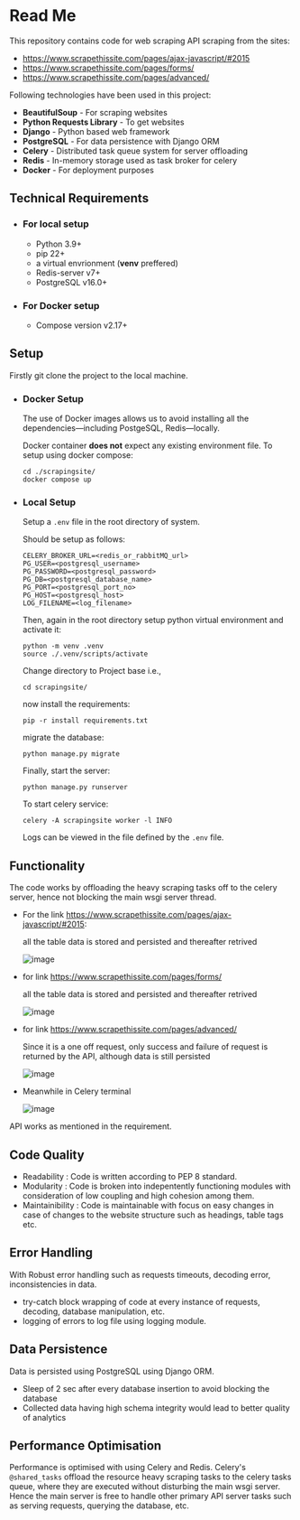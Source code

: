# Read Me
This repository contains code for web scraping API scraping from the sites:
- https://www.scrapethissite.com/pages/ajax-javascript/#2015
- https://www.scrapethissite.com/pages/forms/
- https://www.scrapethissite.com/pages/advanced/

Following technologies have been used in this project:
- **BeautifulSoup** - For scraping websites
- **Python Requests Library** - To get websites
- **Django** - Python based web framework
- **PostgreSQL** - For data persistence with Django ORM
- **Celery** - Distributed task queue system for server offloading
- **Redis** - In-memory storage used as task broker for celery
- **Docker** - For deployment purposes

## Technical Requirements
- ### For local setup
  - Python 3.9+
  - pip 22+
  - a virtual envrionment (**venv** preffered)
  - Redis-server v7+
  - PostgreSQL v16.0+
- ### For Docker setup
  - Compose version v2.17+

## Setup
Firstly git clone the project to the local machine.

- ### Docker Setup
  The use of Docker images allows us to avoid installing all the dependencies—including PostgeSQL, Redis—locally.

  Docker container **does not** expect any existing environment file.
  To setup using docker compose:
  
  ```
  cd ./scrapingsite/
  docker compose up
  ```
- ### Local Setup
  Setup a ```.env``` file in the root directory of system.

  Should be setup as follows:
  ```
  CELERY_BROKER_URL=<redis_or_rabbitMQ_url>
  PG_USER=<postgresql_username>
  PG_PASSWORD=<postgresql_password>
  PG_DB=<postgresql_database_name>
  PG_PORT=<postgresql_port_no>
  PG_HOST=<postgresql_host>
  LOG_FILENAME=<log_filename>
  ```
  Then, again in the root directory setup python virtual environment and activate it:

  ```
  python -m venv .venv
  source ./.venv/scripts/activate
  ```
  Change directory to Project base i.e.,
  
  ```cd scrapingsite/```
  
  now install the requirements:
  
  ```pip -r install requirements.txt```

  migrate the database:
  
  ```python manage.py migrate```

  Finally, start the server:

  ```python manage.py runserver```

  To start celery service:

  ```celery -A scrapingsite worker -l INFO```
  
  Logs can be viewed in the file defined by the ```.env``` file.

## Functionality
  The code works by offloading the heavy scraping tasks off to the celery server, hence not blocking the main wsgi server thread.

  - For the link https://www.scrapethissite.com/pages/ajax-javascript/#2015:

    all the table data is stored and persisted and thereafter retrived
    
    ![image](https://github.com/Kyroyen/VakilDeskIntern/assets/70828054/e3c0cebf-2093-4529-ae7b-41c75b1500e2)

  - for link https://www.scrapethissite.com/pages/forms/
    
    all the table data is stored and persisted and thereafter retrived

    ![image](https://github.com/Kyroyen/VakilDeskIntern/assets/70828054/fc9a59be-43ad-401b-aeec-8a72e801c373)

  - for link https://www.scrapethissite.com/pages/advanced/

    Since it is a one off request, only success and failure of request is returned by the API, although data is still persisted

    ![image](https://github.com/Kyroyen/VakilDeskIntern/assets/70828054/c158f5c6-444e-45df-b396-362d94f76307)

  - Meanwhile in Celery terminal

    ![image](https://github.com/Kyroyen/VakilDeskIntern/assets/70828054/5409a8b4-01b3-40b2-86d0-88d967c730ce)


  API works as mentioned in the requirement.

## Code Quality
 - Readability : Code is written according to PEP 8 standard.
 - Modularity : Code is broken into indepentently functioning modules with consideration of low coupling and high cohesion among them.
 - Maintainibility : Code is maintainable with focus on easy changes in case of changes to the website structure such as headings, table tags etc.

## Error Handling
  With Robust error handling such as requests timeouts, decoding error, inconsistencies in data.

  - try-catch block wrapping of code at every instance of requests, decoding, database manipulation, etc.
  - logging of errors to log file using logging module.

## Data Persistence
  Data is persisted using PostgreSQL using Django ORM.
  - Sleep of 2 sec after every database insertion to avoid blocking the database
  - Collected data having high schema integrity would lead to better quality of analytics

## Performance Optimisation
  Performance is optimised with using Celery and Redis. Celery's ```@shared_tasks``` offload the resource heavy scraping tasks to the celery tasks queue, where they are executed without disturbing the main wsgi server.
  Hence the main server is free to handle other primary API server tasks such as serving requests, querying the database, etc.
  

